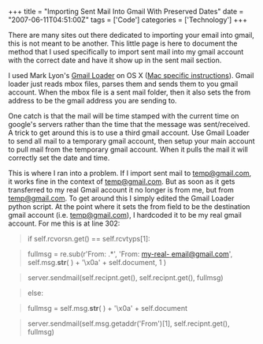 +++
title = "Importing Sent Mail Into Gmail With Preserved Dates"
date = "2007-06-11T04:51:00Z"
tags = ['Code']
categories = ['Technology']
+++

There are many sites out there dedicated to importing your email into gmail,
this is not meant to be another. This little page is here to document the
method that I used specifically to import sent mail into my gmail account with
the correct date and have it show up in the sent mail section.

I used Mark Lyon's [Gmail Loader](http://www.marklyon.org/gmail/) on OS X
([Mac specific
instructions](http://paskal.net/gmail_loader_instructions_for_mac_os_x/)).
Gmail loader just reads mbox files, parses them and sends them to you gmail
account. When the mbox file is a sent mail folder, then it also sets the from
address to be the gmail address you are sending to.

One catch is that the mail will be time stamped with the current time on
google's servers rather than the time that the message was sent/received. A
trick to get around this is to use a third gmail account. Use Gmail Loader to
send all mail to a temporary gmail account, then setup your main account to
pull mail from the temporary gmail account. When it pulls the mail it will
correctly set the date and time.

This is where I ran into a problem. If I import sent mail to
[temp@gmail.com](mailto:temp@gmail.com), it works fine in the context of
[temp@gmail.com](mailto:temp@gmail.com). But as soon as it gets transferred to
my real Gmail account it no longer is from me, but from
[temp@gmail.com](mailto:temp@gmail.com). To get around this I simply edited
the Gmail Loader python script. At the point where it sets the from field to
be the destination gmail account (i.e.
[temp@gmail.com](mailto:temp@gmail.com)), I hardcoded it to be my real gmail
account. For me this is at line 302:

> 

>

>  if self.rcvorsn.get() == self.rcvtyps[1]:

>

>   fullmsg = re.sub(r'From: .*', 'From: [my-real-
email@gmail.com](mailto:my-real-email@gmail.com)',         
     self.msg.__str__( ) + '\x0a' + self.document, 1 )

>

>   server.sendmail(self.recipnt.get(), self.recipnt.get(), fullmsg)

>

>  else:

>

>   fullmsg = self.msg.__str__( ) + '\x0a' + self.document

>

>   server.sendmail(self.msg.getaddr('From')[1], self.recipnt.get(),
fullmsg)

>

> 

